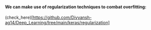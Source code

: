 #### We can make use of regularization techniques to combat overfitting:
(check_here)[https://github.com/Divyansh-ag14/Deep_Learning/tree/main/keras/regularization]
